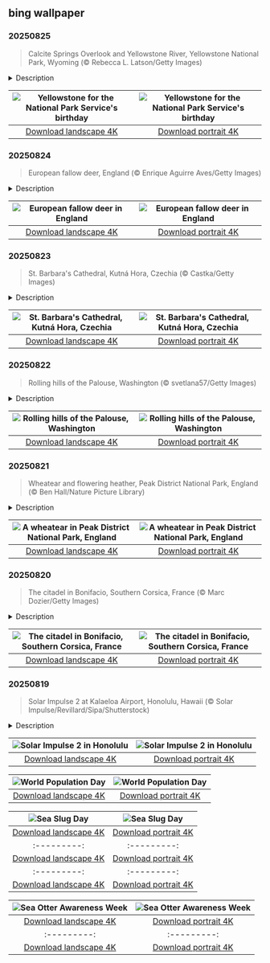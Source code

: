 ## bing wallpaper

### 20250825

> Calcite Springs Overlook and Yellowstone River, Yellowstone National Park, Wyoming (© Rebecca L. Latson/Getty Images)

<details>
<summary>Description</summary>

> Today, the National Park Service celebrates another trip around the sun—and nearly 85 million acres of American beauty under its care. From geysers that spout like soda cans to ancient cliff dwellings tucked into canyon walls, the NPS has spent over a century preserving, protecting, and inviting people to take a hike—literally. In 1916, President Woodrow Wilson signed the Organic Act into law, officially creating the NPS to 'conserve the scenery and the natural and historic objects.' Since then, the NPS has grown to oversee more than 400 sites, including national parks, battlefields, monuments, and seashores.
> 
> What better spot to toast the occasion than the Calcite Springs Overlook in Yellowstone National Park, Wyoming? This thermal-meets-canyon overlook offers front-row views of the Yellowstone River carving its way through a lava-forged canyon. Along the basalt cliffs, white mineral deposits that gave Calcite Springs its name are visible, formed by mineral-rich waters still steaming from underground. You might spot a bald eagle gliding overhead or bison lounging nearby. Yellowstone is more than just a park—it's a supervolcano with a visitor center.
> 
> 

</details>

| ![Yellowstone for the National Park Service's birthday](https://cn.bing.com/th?id=OHR.YellowstoneRiver_EN-US3380364726_UHD.jpg&pid=hp&w=400&h=224&rs=1&c=4) | ![Yellowstone for the National Park Service's birthday](https://cn.bing.com/th?id=OHR.YellowstoneRiver_EN-US3380364726_1080x1920.jpg&pid=hp&w=155&h=315&rs=1&c=4) |
|:---------:|:---------:|
| [Download landscape 4K](https://cn.bing.com/th?id=OHR.YellowstoneRiver_EN-US3380364726_UHD.jpg) | [Download portrait 4K](https://cn.bing.com/th?id=OHR.YellowstoneRiver_EN-US3380364726_1080x1920.jpg) |

### 20250824

> European fallow deer, England (© Enrique Aguirre Aves/Getty Images)

<details>
<summary>Description</summary>

> Flat antlers? Check. Spotted coat? Check. Side-eye from the bushes? Also check. Say hello to the European fallow deer. These medium-sized deer have been strutting through British woodlands and parklands for centuries. Though they look right at home, they weren't born here. The Romans likely brought them over, and the Normans later made them common in hunting parks. Now, they're regulars in landscapes from Sussex to Scotland.
> 
> In summer, these animals sport a reddish-brown coat with white spots. Come winter, they trade it for a darker, grayer version. Bucks (males) grow broad, shovel-shaped antlers, unlike the pointy racks of red or roe deer. In autumn, the bucks clash antlers in the rutting season, competing for the attention of does (females). Fallow deer graze mainly on grasses and leaves, but they won't turn their noses up at herbs, shrubs, or the occasional snack from a fruit tree. Despite their poise, they're quick to bolt if spooked. That flash of white tail you see? That's their way of saying 'time to run.' It's also a signal to the rest of the herd.
> 
> 

</details>

| ![European fallow deer in England](https://cn.bing.com/th?id=OHR.CervusDama_EN-US3217647015_UHD.jpg&pid=hp&w=400&h=224&rs=1&c=4) | ![European fallow deer in England](https://cn.bing.com/th?id=OHR.CervusDama_EN-US3217647015_1080x1920.jpg&pid=hp&w=155&h=315&rs=1&c=4) |
|:---------:|:---------:|
| [Download landscape 4K](https://cn.bing.com/th?id=OHR.CervusDama_EN-US3217647015_UHD.jpg) | [Download portrait 4K](https://cn.bing.com/th?id=OHR.CervusDama_EN-US3217647015_1080x1920.jpg) |

### 20250823

> St. Barbara's Cathedral, Kutná Hora, Czechia (© Castka/Getty Images)

<details>
<summary>Description</summary>

> Rising like a stone hymn in the heart of Kutná Hora, a town in Czechia, the Cathedral of St. Barbara is an example of medieval grandeur dedicated to the patron saint of miners—an enduring symbol for a community whose lifeblood was silver. The miners themselves played a key role in building the cathedral that still bears her name.
> 
> Construction began in the Middle Ages but wasn't completed until the 20th century, weaving together Gothic artistry and modern details. Originally envisioned on a much grander scale—twice its current size—the cathedral's fate was tied to the fortunes of the silver mines. As the mines declined, so did the ambitions. By 1588, only the iconic three-peaked roof had been completed, and a temporary wall signaled the halt of construction. In the years that followed, the Jesuits took over, gradually introducing Baroque elements into the original Gothic design. Restoration efforts finally took shape in the late 19th century, led by architects Josef Mocker and Ludvik Labler.
> 
> 

</details>

| ![St. Barbara's Cathedral, Kutná Hora, Czechia](https://cn.bing.com/th?id=OHR.SaintBarbaras_EN-US3076115197_UHD.jpg&pid=hp&w=400&h=224&rs=1&c=4) | ![St. Barbara's Cathedral, Kutná Hora, Czechia](https://cn.bing.com/th?id=OHR.SaintBarbaras_EN-US3076115197_1080x1920.jpg&pid=hp&w=155&h=315&rs=1&c=4) |
|:---------:|:---------:|
| [Download landscape 4K](https://cn.bing.com/th?id=OHR.SaintBarbaras_EN-US3076115197_UHD.jpg) | [Download portrait 4K](https://cn.bing.com/th?id=OHR.SaintBarbaras_EN-US3076115197_1080x1920.jpg) |

### 20250822

> Rolling hills of the Palouse, Washington (© svetlana57/Getty Images)

<details>
<summary>Description</summary>

> Wave after wave of velvety hills stretch across the Palouse. This tranquil region lies in southeastern Washington, extending to the borders of Idaho and Oregon. The wheat-covered slopes shift in color with every passing season. In spring, the hills turn lush shades of green as young wheat and barley begin to grow, while summer transforms them into dry, golden browns as the crops near harvest.
> 
> Often hailed as one of Washington State's most serene natural wonders, the Palouse owes its signature rolling hills to an ancient and fascinating geological story. These dune-like hills were shaped over thousands of years—not by rivers or tectonic shifts, but by windblown dust and fine silt, known as 'loess,' carried from the arid Southwest. During the Ice Ages, glaciers from Canada ground rock into fine 'glacial flour,' which flowed into the prehistoric Glacial Lake Missoula. When ice dams broke, floods swept across eastern Washington, leaving behind layers of silt. Prevailing winds later carried that dust to this region, settling it into the hills we see today.
> 
> 

</details>

| ![Rolling hills of the Palouse, Washington](https://cn.bing.com/th?id=OHR.PalouseWA_EN-US2419102005_UHD.jpg&pid=hp&w=400&h=224&rs=1&c=4) | ![Rolling hills of the Palouse, Washington](https://cn.bing.com/th?id=OHR.PalouseWA_EN-US2419102005_1080x1920.jpg&pid=hp&w=155&h=315&rs=1&c=4) |
|:---------:|:---------:|
| [Download landscape 4K](https://cn.bing.com/th?id=OHR.PalouseWA_EN-US2419102005_UHD.jpg) | [Download portrait 4K](https://cn.bing.com/th?id=OHR.PalouseWA_EN-US2419102005_1080x1920.jpg) |

### 20250821

> Wheatear and flowering heather, Peak District National Park, England (© Ben Hall/Nature Picture Library)

<details>
<summary>Description</summary>

> You don't need to be a bird expert to notice the wheatear darting across open ground. These ground-dwelling songbirds are known for their upright posture and habit of hopping or sprinting between perches. Despite the name, wheatears have nothing to do with wheat or ears—the name is a twist on the old phrase 'white arse,' pointing to the bird's distinctive white rump found in most species. The northern wheatear weighs less than an ounce, but travels thousands of miles between its summer homes in Alaska and northern Canada to its wintering grounds in Africa. Its migration route is one of the longest for a bird its size. Unlike many backyard songbirds, wheatears prefer wide-open spaces with low vegetation, where they can sprint and pounce on insects. And while most North American birders might only catch them in the far north, wheatears are widespread across Europe, Asia, and Africa.
> 
> 
> 
> 

</details>

| ![A wheatear in Peak District National Park, England](https://cn.bing.com/th?id=OHR.WheatearBird_EN-US2132045619_UHD.jpg&pid=hp&w=400&h=224&rs=1&c=4) | ![A wheatear in Peak District National Park, England](https://cn.bing.com/th?id=OHR.WheatearBird_EN-US2132045619_1080x1920.jpg&pid=hp&w=155&h=315&rs=1&c=4) |
|:---------:|:---------:|
| [Download landscape 4K](https://cn.bing.com/th?id=OHR.WheatearBird_EN-US2132045619_UHD.jpg) | [Download portrait 4K](https://cn.bing.com/th?id=OHR.WheatearBird_EN-US2132045619_1080x1920.jpg) |

### 20250820

> The citadel in Bonifacio, Southern Corsica, France (© Marc Dozier/Getty Images)

<details>
<summary>Description</summary>

> Set at Corsica's southern edge, Bonifacio looks out across a narrow strait to Sardinia, its limestone cliffs towering above the waves. Bonifacio didn't begin as a picturesque tourist destination—it was originally established as a coastal fortification and has spent centuries guarding one of the Mediterranean's busiest sea lanes. Established in 828 CE by Boniface II of Tuscany, the commune gradually became a meeting point for traders, soldiers, and sailors—each group contributing to the evolution of the town's structure. Bonifacio is divided into two sections, with the 'vieille ville' (old town)—also known as 'la Haute Ville' (the Upper City)—standing on a high cliff within the original citadel walls. Below, the marine area lines the narrow inlet with harbors, waterfront homes, and a growing valley community.
> 
> While here, the Bonifacio Citadel is a must-see. First built in the 9th century and expanded over time, it invites visitors to wander through quiet passageways, old military buildings, and cobblestone streets. Nearby, you can explore the Marine Cemetery, climb the King of Aragon's Stairway, and visit the Bastion de l'Étendard, now home to a small museum.
> 
> 

</details>

| ![The citadel in Bonifacio, Southern Corsica, France](https://cn.bing.com/th?id=OHR.CitadelBonifacio_EN-US2046177235_UHD.jpg&pid=hp&w=400&h=224&rs=1&c=4) | ![The citadel in Bonifacio, Southern Corsica, France](https://cn.bing.com/th?id=OHR.CitadelBonifacio_EN-US2046177235_1080x1920.jpg&pid=hp&w=155&h=315&rs=1&c=4) |
|:---------:|:---------:|
| [Download landscape 4K](https://cn.bing.com/th?id=OHR.CitadelBonifacio_EN-US2046177235_UHD.jpg) | [Download portrait 4K](https://cn.bing.com/th?id=OHR.CitadelBonifacio_EN-US2046177235_1080x1920.jpg) |

### 20250819

> Solar Impulse 2 at Kalaeloa Airport, Honolulu, Hawaii (© Solar Impulse/Revillard/Sipa/Shutterstock)

<details>
<summary>Description</summary>

> Planes, progress, and a whole lot of sky. National Aviation Day gives us a reason to pause and appreciate how aviation has shaped the modern world—and the innovators who dared to dream of flight. The national day was established in 1939 by President Franklin D. Roosevelt to honor Orville Wright's contributions to aviation. Wright, born on this day in 1871, achieved the first powered, controlled flight in 1903 along with his brother Wilbur. The day is recognized as an opportunity to promote the advancement of aviation through public events and educational activities. Many aviation museums offer free or discounted entry, and airfields often hold open houses to engage the community.
> 
> The Solar Impulse project is a remarkable milestone in modern aviation. In July 2010, the Solar Impulse prototype completed a 26-hour test flight powered only by the sun. It flew through the day and night without using fuel—a key step in proving solar-powered flight was possible. Building on this, Solar Impulse 2, seen in today's image, successfully completed the first solar-powered flight around the world from 2015 to 2016, covering over 26,000 miles without burning fossil fuels. These flights show how aviation can push forward into cleaner, more sustainable territory.
> 
> 

</details>

| ![Solar Impulse 2 in Honolulu](https://cn.bing.com/th?id=OHR.SolarAviation_EN-US1940905760_UHD.jpg&pid=hp&w=400&h=224&rs=1&c=4) | ![Solar Impulse 2 in Honolulu](https://cn.bing.com/th?id=OHR.SolarAviation_EN-US1940905760_1080x1920.jpg&pid=hp&w=155&h=315&rs=1&c=4) |
|:---------:|:---------:|
| [Download landscape 4K](https://cn.bing.com/th?id=OHR.SolarAviation_EN-US1940905760_UHD.jpg) | [Download portrait 4K](https://cn.bing.com/th?id=OHR.SolarAviation_EN-US1940905760_1080x1920.jpg) |ttps://cn.bing.com/th?id=OHR.PizNairPeak_EN-US9097547756_UHD.jpg) | [Download portrait 4K](https://cn.bing.com/th?id=OHR.PizNairPeak_EN-US9097547756_1080x1920.jpg) |ndscape 4K](https://cn.bing.com/th?id=OHR.TigerDay_EN-US5038876410_UHD.jpg) | [Download portrait 4K](https://cn.bing.com/th?id=OHR.TigerDay_EN-US5038876410_1080x1920.jpg) |a_EN-US1227116811_1080x1920.jpg) |/th?id=OHR.ThomsonGazelle_EN-US4354285846_1080x1920.jpg) |for better planning and long-term thinking to ensure future generations can thrive on a planet with finite resources.
> 
> 

</details>

| ![World Population Day](https://cn.bing.com/th?id=OHR.TokyoSunrise_EN-US4269783992_UHD.jpg&pid=hp&w=400&h=224&rs=1&c=4) | ![World Population Day](https://cn.bing.com/th?id=OHR.TokyoSunrise_EN-US4269783992_1080x1920.jpg&pid=hp&w=155&h=315&rs=1&c=4) |
|:---------:|:---------:|
| [Download landscape 4K](https://cn.bing.com/th?id=OHR.TokyoSunrise_EN-US4269783992_UHD.jpg) | [Download portrait 4K](https://cn.bing.com/th?id=OHR.TokyoSunrise_EN-US4269783992_1080x1920.jpg) |56_1080x1920.jpg) |R.CuteChameleon_EN-US6483346105_1080x1920.jpg) |30_UHD.jpg) | [Download portrait 4K](https://cn.bing.com/th?id=OHR.SealRiver_EN-US6267835630_1080x1920.jpg) |e a more fitting name. Someone call Terry.
> 
> 

</details>

| ![Sea Slug Day](https://cn.bing.com/th?id=OHR.SeaAngel_EN-US5531672696_UHD.jpg&pid=hp&w=400&h=224&rs=1&c=4) | ![Sea Slug Day](https://cn.bing.com/th?id=OHR.SeaAngel_EN-US5531672696_1080x1920.jpg&pid=hp&w=155&h=315&rs=1&c=4) |
|:---------:|:---------:|
| [Download landscape 4K](https://cn.bing.com/th?id=OHR.SeaAngel_EN-US5531672696_UHD.jpg) | [Download portrait 4K](https://cn.bing.com/th?id=OHR.SeaAngel_EN-US5531672696_1080x1920.jpg) |OHR.DarkSkyAcadia_EN-US6966527964_1080x1920.jpg) |.bing.com/th?id=OHR.GoldenJellyfish_EN-US6743816471_1080x1920.jpg&pid=hp&w=155&h=315&rs=1&c=4) |
|:---------:|:---------:|
| [Download landscape 4K](https://cn.bing.com/th?id=OHR.GoldenJellyfish_EN-US6743816471_UHD.jpg) | [Download portrait 4K](https://cn.bing.com/th?id=OHR.GoldenJellyfish_EN-US6743816471_1080x1920.jpg) |ng.com/th?id=OHR.LastDollarRoad_EN-US7923638318_UHD.jpg&pid=hp&w=400&h=224&rs=1&c=4) | ![First day of autumn](https://cn.bing.com/th?id=OHR.LastDollarRoad_EN-US7923638318_1080x1920.jpg&pid=hp&w=155&h=315&rs=1&c=4) |
|:---------:|:---------:|
| [Download landscape 4K](https://cn.bing.com/th?id=OHR.LastDollarRoad_EN-US7923638318_UHD.jpg) | [Download portrait 4K](https://cn.bing.com/th?id=OHR.LastDollarRoad_EN-US7923638318_1080x1920.jpg) |ppers who hunted otters to near extinction before they were protected by law. Although sea otter populations have rebounded, they are still considered endangered. Otters live along the Pacific Coast of North America, from California up to Alaska. Although they can walk on land, they almost never find the need or desire to, even when it's nap time. When they're ready for a snooze, they'll raft up, wrap themselves in a strand of kelp to keep them from drifting away, and recline on the world's biggest waterbed.

</details>

| ![Sea Otter Awareness Week](https://cn.bing.com/th?id=OHR.SitkaOtters_EN-US7714053956_UHD.jpg&pid=hp&w=400&h=224&rs=1&c=4) | ![Sea Otter Awareness Week](https://cn.bing.com/th?id=OHR.SitkaOtters_EN-US7714053956_1080x1920.jpg&pid=hp&w=155&h=315&rs=1&c=4) |
|:---------:|:---------:|
| [Download landscape 4K](https://cn.bing.com/th?id=OHR.SitkaOtters_EN-US7714053956_UHD.jpg) | [Download portrait 4K](https://cn.bing.com/th?id=OHR.SitkaOtters_EN-US7714053956_1080x1920.jpg) |oo_EN-US7569665443_UHD.jpg&pid=hp&w=400&h=224&rs=1&c=4) | ![World Bamboo Day](https://cn.bing.com/th?id=OHR.ArashiyamaBamboo_EN-US7569665443_1080x1920.jpg&pid=hp&w=155&h=315&rs=1&c=4) |
|:---------:|:---------:|
| [Download landscape 4K](https://cn.bing.com/th?id=OHR.ArashiyamaBamboo_EN-US7569665443_UHD.jpg) | [Download portrait 4K](https://cn.bing.com/th?id=OHR.ArashiyamaBamboo_EN-US7569665443_1080x1920.jpg) |